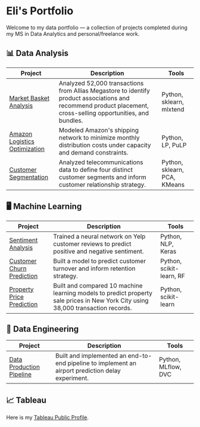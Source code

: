# Eli's Portfolio

Welcome to my data portfolio — a collection of projects completed during my MS in Data Analytics and personal/freelance work.

## 📊 Data Analysis

| Project | Description | Tools |
|--------|-------------|-------|
| [Market Basket Analysis](https://github.com/elianalyst/Market-Basket-Analysis) | Analyzed 52,000 transactions from Allias Megastore to identify product associations and recommend product placement, cross-selling opportunities, and bundles. | Python, sklearn, mlxtend |
| [Amazon Logistics Optimization](https://github.com/elianalyst/Logistics-Optimization) | Modeled Amazon's shipping network to minimize monthly distribution costs under capacity and demand constraints. | Python, LP, PuLP |
| [Customer Segmentation](https://github.com/elianalyst/Customer-Segmentation) | Analyzed telecommunications data to define four distinct customer segments and inform customer relationship strategy. | Python, sklearn, PCA, KMeans |

## 🖥️ Machine Learning

| Project | Description | Tools |
|--------|-------------|-------|
| [Sentiment Analysis](https://github.com/elianalyst/Sentiment-Analysis) | Trained a neural network on Yelp customer reviews to predict positive and negative sentiment. | Python, NLP, Keras |
| [Customer Churn Prediction](https://github.com/elianalyst/Customer-Churn) | Built a model to predict customer turnover and inform retention strategy. | Python, scikit-learn, RF |
| [Property Price Prediction](https://github.com/elianalyst/Property-Sales) | Built and compared 10 machine learning models to predict property sale prices in New York City using 38,000 transaction records. | Python, scikit-learn|


## 🔧 Data Engineering

| Project | Description | Tools |
|--------|-------------|-------|
| [Data Production Pipeline](https://github.com/elianalyst/Data-Production-Pipeline) | Built and implemented an end-to-end pipeline to implement an airport prediction delay experiment. | Python, MLflow, DVC |

## 📈 Tableau
Here is my [Tableau Public Profile](https://public.tableau.com/app/profile/eli.neiman7083/vizzes).
